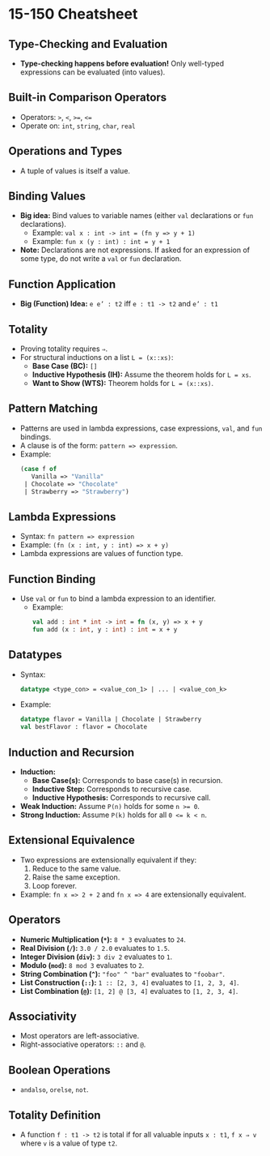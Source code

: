 # 15-150 Cheatsheet

## Type-Checking and Evaluation
- **Type-checking happens before evaluation!** Only well-typed expressions can be evaluated (into values).

## Built-in Comparison Operators
- Operators: `>`, `<`, `>=`, `<=`
- Operate on: `int`, `string`, `char`, `real`

## Operations and Types
- A tuple of values is itself a value.

## Binding Values
- **Big idea:** Bind values to variable names (either `val` declarations or `fun` declarations).
  - Example: `val x : int -> int = (fn y => y + 1)`
  - Example: `fun x (y : int) : int = y + 1`
- **Note:** Declarations are not expressions. If asked for an expression of some type, do not write a `val` or `fun` declaration.

## Function Application
- **Big (Function) Idea:** `e e’ : t2` iff `e : t1 -> t2` and `e’ : t1`

## Totality
- Proving totality requires `⇒`.
- For structural inductions on a list `L = (x::xs)`:
  - **Base Case (BC):** `[]`
  - **Inductive Hypothesis (IH):** Assume the theorem holds for `L = xs`.
  - **Want to Show (WTS):** Theorem holds for `L = (x::xs)`.

## Pattern Matching
- Patterns are used in lambda expressions, case expressions, `val`, and `fun` bindings.
- A clause is of the form: `pattern => expression`.
- Example:
  ```sml
  (case f of
     Vanilla => "Vanilla"
   | Chocolate => "Chocolate"
   | Strawberry => "Strawberry")
  ```

## Lambda Expressions
- Syntax: `fn pattern => expression`
- Example: `(fn (x : int, y : int) => x + y)`
- Lambda expressions are values of function type.

## Function Binding
- Use `val` or `fun` to bind a lambda expression to an identifier.
  - Example:
    ```sml
    val add : int * int -> int = fn (x, y) => x + y
    fun add (x : int, y : int) : int = x + y
    ```

## Datatypes
- Syntax:
  ```sml
  datatype <type_con> = <value_con_1> | ... | <value_con_k>
  ```
- Example:
  ```sml
  datatype flavor = Vanilla | Chocolate | Strawberry
  val bestFlavor : flavor = Chocolate
  ```

## Induction and Recursion
- **Induction:**
  - **Base Case(s):** Corresponds to base case(s) in recursion.
  - **Inductive Step:** Corresponds to recursive case.
  - **Inductive Hypothesis:** Corresponds to recursive call.
- **Weak Induction:** Assume `P(n)` holds for some `n >= 0`.
- **Strong Induction:** Assume `P(k)` holds for all `0 <= k < n`.

## Extensional Equivalence
- Two expressions are extensionally equivalent if they:
  1. Reduce to the same value.
  2. Raise the same exception.
  3. Loop forever.
- Example: `fn x => 2 + 2` and `fn x => 4` are extensionally equivalent.

## Operators
- **Numeric Multiplication (`*`):** `8 * 3` evaluates to `24`.
- **Real Division (`/`):** `3.0 / 2.0` evaluates to `1.5`.
- **Integer Division (`div`):** `3 div 2` evaluates to `1`.
- **Modulo (`mod`):** `8 mod 3` evaluates to `2`.
- **String Combination (`^`):** `"foo" ^ "bar"` evaluates to `"foobar"`.
- **List Construction (`::`):** `1 :: [2, 3, 4]` evaluates to `[1, 2, 3, 4]`.
- **List Combination (`@`):** `[1, 2] @ [3, 4]` evaluates to `[1, 2, 3, 4]`.

## Associativity
- Most operators are left-associative.
- Right-associative operators: `::` and `@`.

## Boolean Operations
- `andalso`, `orelse`, `not`.

## Totality Definition
- A function `f : t1 -> t2` is total if for all valuable inputs `x : t1`, `f x ⇒ v` where `v` is a value of type `t2`.

